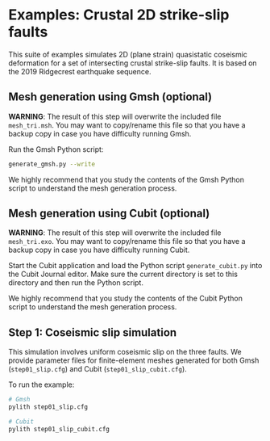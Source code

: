 # Examples: Crustal 2D strike-slip faults

This suite of examples simulates 2D (plane strain) quasistatic coseismic deformation
for a set of intersecting crustal strike-slip faults. It is based on the 2019 Ridgecrest
earthquake sequence.

## Mesh generation using Gmsh (optional)

**WARNING**: The result of this step will overwrite the included file
`mesh_tri.msh`. You may want to copy/rename this file so that you have a
backup copy in case you have difficulty running Gmsh.

Run the Gmsh Python script:

```bash
generate_gmsh.py --write
```

We highly recommend that you study the contents of the Gmsh Python script
to understand the mesh generation process.

## Mesh generation using Cubit (optional)

**WARNING**: The result of this step will overwrite the included file
`mesh_tri.exo`. You may want to copy/rename this file so that you have a
backup copy in case you have difficulty running Cubit.

Start the Cubit application and load the Python script `generate_cubit.py`
into the Cubit Journal editor. Make sure the current directory is set to this
directory and then run the Python script.

We highly recommend that you study the contents of the Cubit Python script
to understand the mesh generation process.

## Step 1: Coseismic slip simulation

This simulation involves uniform coseismic slip on the three faults. We provide
parameter files for finite-element meshes generated for both Gmsh (`step01_slip.cfg`)
and Cubit (`step01_slip_cubit.cfg`).

To run the example:

```bash
# Gmsh
pylith step01_slip.cfg

# Cubit
pylith step01_slip_cubit.cfg
```
